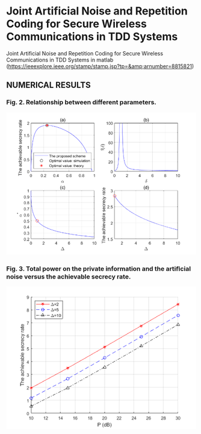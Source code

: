 # Joint Artificial Noise and Repetition Coding for Secure Wireless Communications in TDD Systems
Joint Artificial Noise and Repetition Coding for Secure Wireless Communications in TDD Systems in matlab (https://ieeexplore.ieee.org/stamp/stamp.jsp?tp=&amp;arnumber=8815821)

## NUMERICAL RESULTS 
### Fig. 2. Relationship between different parameters.
![Fig2](./results/Fig2.bmp)

### Fig. 3. Total power on the private information and the artiﬁcial noise versus the achievable secrecy rate.
![Fig3](./results/Fig3.bmp)
